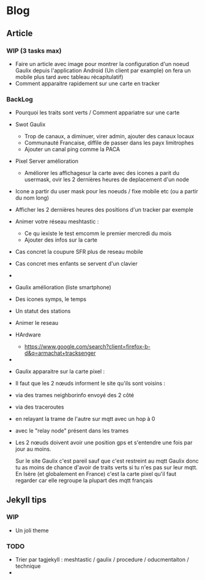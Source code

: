 # Blog

## Article

### WIP (3 tasks max)
  - Faire un article avec image pour montrer la configuration d'un noeud Gaulix depuis l'application Android (Un client par example) on fera un mobile plus tard avec tableau récapitulatif)
  - Comment apparaitre rapidement sur une carte en tracker


### BackLog

- Pourquoi les traits sont verts / Comment appariatre sur une carte 
- Swot Gaulix
  - Trop de canaux, a diminuer, virer admin, ajouter des canaux locaux
  - Communauté Francaise, diffile de passer dans les payx limitrophes
  - Ajouter un canal ping comme la PACA  
- Pixel Server amélioration 
  - Améliorer les affichagesur la carte avec des icones a parit du usermask, ovir les 2 dernières heures de deplacement d'un node
-   Icone a partir du user mask pour les noeuds / fixe mobile etc (ou a partir du nom long)
-   Afficher les 2 dernières heures des positions d'un tracker par exemple
 
- Animer votre réseau meshtastic :
  -   Ce qu iexiste le test emcomm le premier mercredi du mois
  -   Ajouter des infos sur la carte

- Cas concret la coupure SFR plus de reseau mobile
- Cas concret mes enfants se servent d'un clavier
- 
- Gaulix amélioration (liste smartphone)
-   Des icones symps, le temps
-   Un statut des stations
-   Animer le reseau 
- HArdware
  - https://www.google.com/search?client=firefox-b-d&q=armachat+tracksenger
-
-  Gaulix apparaitre sur la carte pixel :
-   Il faut que les 2 nœuds informent le site qu'ils sont voisins :
- via des trames neighborinfo envoyé des 2 côté
- via des traceroutes
- en relayant la trame de l'autre sur mqtt avec un hop à 0
- avec le "relay node" présent dans les trames
- Les 2 nœuds doivent avoir une position gps et s'entendre une fois par jour au moins.
  
  Sur le site Gaulix c'est pareil sauf que c'est restreint au mqtt Gaulix donc tu as moins de chance d'avoir de traits verts si tu n'es pas sur leur mqtt.
  En Isère (et globalement en France) c'est la carte pixel qu'il faut regarder car elle regroupe la plupart des mqtt français

## Jekyll tips

### WIP

- Un joli theme

### TODO

- Trier par tagjekyll : meshtastic / gaulix / procedure / oducmentaiton / technique 
- 
